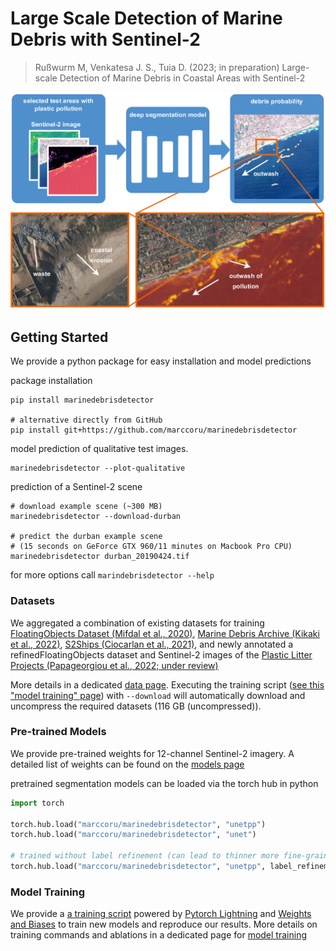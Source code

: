 # Large Scale Detection of Marine Debris with Sentinel-2

> Rußwurm M, Venkatesa J. S., Tuia D. (2023; in preparation) Large-scale Detection of Marine Debris in Coastal Areas with Sentinel-2

<img src="doc/marinedebrisdetector.png" width=600px>


## Getting Started

We provide a python package for easy installation and model predictions

package installation
```
pip install marinedebrisdetector

# alternative directly from GitHub
pip install git+https://github.com/marccoru/marinedebrisdetector
```

model prediction of qualitative test images.
```
marinedebrisdetector --plot-qualitative
```

prediction of a Sentinel-2 scene
```
# download example scene (~300 MB)
marinedebrisdetector --download-durban

# predict the durban example scene
# (15 seconds on GeForce GTX 960/11 minutes on Macbook Pro CPU)
marinedebrisdetector durban_20190424.tif
```

for more options call `marindebrisdetector --help`

### Datasets

We aggregated a combination of existing datasets for training [FloatingObjects Dataset (Mifdal et al., 2020)](https://github.com/ESA-PhiLab/floatingobjects), [Marine Debris Archive (Kikaki et al., 2022)](https://marine-debris.github.io/), [S2Ships (Ciocarlan et al., 2021)](https://github.com/alina2204/contrastive_SSL_ship_detection),
and newly annotated a refinedFloatingObjects dataset and Sentinel-2 images of the [Plastic Litter Projects (Papageorgiou et al., 2022; under review)](https://plp.aegean.gr/)

More details in a dedicated [data page](doc/data.md). 
Executing the training script ([see this "model training" page](doc/model_training.md)) with `--download` will automatically download and uncompress the required datasets (116 GB (uncompressed)).

### Pre-trained Models

We provide pre-trained weights for 12-channel Sentinel-2 imagery.
A detailed list of weights can be found on the [models page](doc/models.md)

pretrained segmentation models can be loaded via the torch hub in python
```python
import torch

torch.hub.load("marccoru/marinedebrisdetector", "unetpp")
torch.hub.load("marccoru/marinedebrisdetector", "unet")

# trained without label refinement (can lead to thinner more fine-grained predictions)
torch.hub.load("marccoru/marinedebrisdetector", "unetpp", label_refinement=False)
```



### Model Training

We provide a [a training script](marinedebrisdetector/train.py) powered by [Pytorch Lightning](https://www.pytorchlightning.ai/) and [Weights and Biases](https://wandb.ai/site) to train new models and reproduce our results.
More details on training commands and ablations in a dedicated page for [model training](doc/model_training.md)
